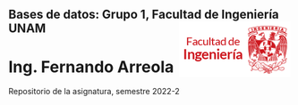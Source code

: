 ## <div>Bases de datos: Grupo 1, Facultad de Ingeniería UNAM <img style="float: right;" src="/img/fi.png"></div>

# Ing. Fernando Arreola
Repositorio de la asignatura, semestre 2022-2
